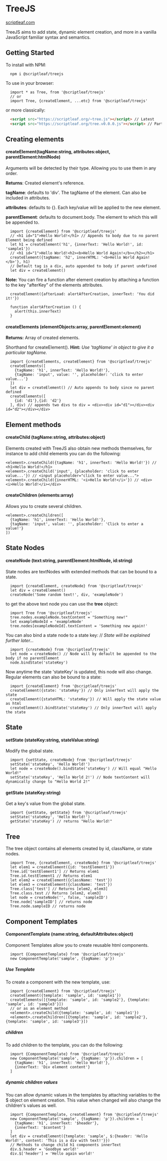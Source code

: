 # TreeJS
[scriptleaf.com](https://scriptleaf.com/)

TreeJS aims to add state, dynamic element creation, and more in a vanilla JavaScript familiar syntax and semantics.

## Getting Started
To install with NPM:
```CLI
  npm i @scriptleaf/treejs
```

To use in your browser:
```JS
  import * as Tree, from '@scriptleaf/treejs'
  // or
  import Tree, {createElement, ...etc} from '@scriptleaf/treejs'
```
or more classically:
```html
  <script src="https://scriptleaf.org/~tree.js"></script> // Latest
  <script src="https://scriptleaf.org/tree.v0.0.0.js"></script> // Particular version
```

## Creating elements
#### createElement(tagName:string, attributes:object, parentElement:htmlNode)
Arguments will be detected by their type. Allowing you to use them in any order.

**Returns**: Created element's reference.

**tagName**: defaults to 'div'. The tagName of the element. Can also be included in attributes.

**attributes**: defaults to {}. Each key/value will be applied to the new element.

**parentElement**: defaults to document.body. The element to which this will be appended to.
```JS
  import {createElement} from '@scriptleaf/treejs'
  // <h1 id="1">Hello World!</h1> // Appends to body due to no parent Element being defined
  let h1 = createElement('h1', {innerText: 'Hello World!', id: 'sample1'})
  // <h1 id="1">Hello World!<h2><b>Hello World Again!</b></h2></h1>
  createElement({tagName: 'h2', innerHTML: '<b>Hello World Again!</b>'}, h1)
  // Default tag is a div, auto appended to body if parent undefined
  let div = createElement()
```
**Note:** You can fire a function after element creation by attaching a function to the key "afterKey" of the elements attributes.
```JS
  createElement({afterLoad: alertAfterCreation, innerText: 'You did it!'})

  function alertAfterCreation () {
    alert(this.innerText)
  }
```


#### createElements (elementObjects:array, parentElement:element)
**Returns:** Array of created elements.

Shorthand for createElement(). **Hint:** *Use 'tagName' in object to give it a particular tagName.*
```JS
  import {createElements, createElement} from '@scriptleaf/treejs'
  createElements([
    {tagName: 'h1', innerText: 'Hello World!'},
    {tagName: 'input', value: '', placeholder: 'click to enter value...'}
  ])
  let div = createElement() // Auto appends to body since no parent defined
  createElements([
    {id: 'd1'},{id: 'd2'}
  ], div) // appends two divs to div = <div><div id="d1"></div><div id="d2"></div></div>
```
## Element methods
#### createChild (tagName:string, attributes:object)
Elements created with TreeJS also obtain new methods themselves, for instance to add child elements you can do
the following:
```JS
<element>.createChild({tagName: 'h1', innerText: 'Hello World!'}) // <h1>Hello World!</h1>
<element>.createChild('input', {placeholder: 'click to enter value...'}) // <input placeholder="click to enter value...">
<element>.createChild({innerHTML: '<i>Hello World!</i>'}) // <div><i>Hello World!</i></div>
```
#### createChildren (elements:array)
Allows you to create several children.
```JS
<element>.createChildren([
  {tagName: 'h1', innerText: 'Hello World!'},
  {tagName: 'input', value: '', placeholder: 'Click to enter a value!'}
])
```

## State Nodes
#### createNode (text:string, parentElement:htmlNode, id:string)
State nodes are textNodes with extended methods that can be bound to a state.
```JS
  import {createElement, createNode} from '@scriptleaf/treejs'
  let div = createElement()
  createNode('Some random text!', div, 'exampleNode')
```
to get the above text node you can use the **tree** object:
```JS
  import Tree from '@scriptleaf/treejs'
  tree.nodes.exampleNode.textContent = "Something new!"
  let exampleNodeId = 'exampleNode'
  tree.nodes[exampleNodeId].textContent = 'Something new again!'
```
You can also bind a state node to a state key: // *State will be explained further later...*
```JS
  import {createNode} from '@scriptleaf/treejs'
  let node = createNode() // Node will by default be appended to the body if no parentElement
  node.bindState('stateKey')
```
Now anytime the state 'stateKey' is updated, this node will also change. Regular elements can also be bound to a state:
```JS
  import {createElement} from '@scriptleaf/treejs'
  createElement({state: 'stateKey'}) // Only innerText will apply the state
  createElement({stateHTML: 'stateKey'}) // Will apply the state value as html
  createElement().bindState('stateKey') // Only innerText will apply the state
```

## State
#### setState (stateKey:string, stateValue:string)
Modify the global state.
```JS
  import {setState, createNode} from '@scriptleaf/treejs'
  setState('stateKey', 'Hello World!')
  let node = createNode().bindState('stateKey') // Will equal "Hello World!"
  setState('stateKey', 'Hello World 2!') // Node textContent will dynamically change to "Hello World 2!"
```
#### getState (stateKey:string)
Get a key's value from the global state.
```JS
  import {setState, getState} from '@scriptleaf/treejs'
  setState('stateKey', 'Hello World!')
  getState('stateKey') // returns "Hello World!"
```

## Tree
The tree object contains all elements created by id, className, or state nodes.
```JS
  import Tree, {createElement, createNode} from '@scriptleaf/treejs'
  let elem1 = createElement({id: 'testElement1'})
  Tree.id['testElement1'] // Returns elem1
  Tree.id.testElement1 // Returns elem1
  let elem2 = createElement({className: 'test'})
  let elem3 = createElement({className: 'test'})
  Tree.class['test'] // Returns [elem2, elem3]
  Tree.class.test // Returns [elem2, elem3]
  let node = createNode('', false, 'sampleID')
  Tree.node['sampleID'] // returns node
  Tree.node.sampleID // returns node
```

## Component Templates
#### ComponentTemplate (name:string, defaultAttributes:object)
Component Templates allow you to create reusable html components.
```JS
  import {ComponentTemplate} from '@scriptleaf/treejs'
  new ComponentTemplate('sample', {tagName: 'p'})
```
##### Use Template
To create a component with the new template, use:
```JS
  import {createElement} from '@scriptleaf/treejs'
  createElement({template: 'sample', id: 'sample1'})
  createElements([{template: 'sample', id: 'sample2'}, {template: 'sample', id: 'sample3'}])
  // or as an element method
  <element>.createChild({template: 'sample', id: 'sample1'})
  <element>.createChildren([{template: 'sample', id: 'sample2'}, {template: 'sample', id: 'sample3'}])
```
##### children
To add children to the template, you can do the following:
```JS
  import {ComponentTemplate} from '@scriptleaf/treejs'
  new ComponentTemplate('sample', {tagName: 'p'}).children = [
    {tagName: 'h1', innerText: 'Hello World!'},
    {innerText: 'Div element content'}
  ]
```

##### dynamic children values
You can allow dynamic values in the templates by attaching variables to the $ object on element creation. This value when changed will also change the children's values as well.
```JS
  import {ComponentTemplate, createElement} from '@scriptleaf/treejs'
  new ComponentTemplate('sample', {tagName: 'p'}).children = [
    {tagName: 'h1', innerText: '$header'},
    {innerText: '$content'}
  ]
  let div = createElement({template: 'sample', $:{header: 'Hello World!', content: 'This is a div with text!'}})
  // Methods to change child h1 components innerText
  div.$.header = 'Goodbye world!'
  div.$['header'] = 'Hello again world!'
```
